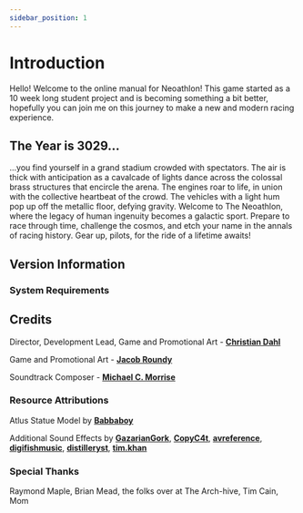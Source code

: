 ```yaml
---
sidebar_position: 1
---
```


# Introduction

Hello! Welcome to the online manual for Neoathlon! This game started as a 10 week long student project and is becoming something a bit better, hopefully you can join me on this journey to make a new and modern racing experience.

## The Year is 3029...

...you find yourself in a grand stadium crowded with spectators. The air is thick with anticipation as a cavalcade of lights dance across the colossal brass structures that encircle the arena. The engines roar to life, in union with the collective heartbeat of the crowd. The vehicles with a light hum pop up off the metallic floor, defying gravity. Welcome to The Neoathlon, where the legacy of human ingenuity becomes a galactic sport. Prepare to race through time, challenge the cosmos, and etch your name in the annals of racing history. Gear up, pilots, for the ride of a lifetime awaits!

<!-- put guide to getting started here -->


## Version Information



### System Requirements



## Credits

Director, Development Lead, Game and Promotional Art - **[Christian Dahl](https://christian-dahl.dev)**

Game and Promotional Art - **[Jacob Roundy](#)**

Soundtrack Composer - **[Michael C. Morrise](#)**

### Resource Attributions

Atlus Statue Model by **[Babbaboy](#)**

Additional Sound Effects by **[GazarianGork](#)**, **[CopyC4t](#)**, **[avreference](#)**, **[digifishmusic](#)**, **[distilleryst](#)**, **[tim.khan](#)**


### Special Thanks

Raymond Maple, Brian Mead, the folks over at The Arch-hive, Tim Cain, Mom